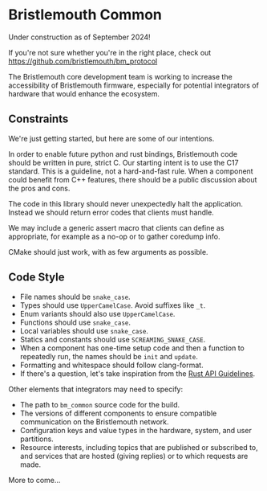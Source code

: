 # Bristlemouth Common

Under construction as of September 2024!

If you're not sure whether you're in the right place, check out
https://github.com/bristlemouth/bm_protocol

The Bristlemouth core development team is working to increase the
accessibility of Bristlemouth firmware, especially for potential
integrators of hardware that would enhance the ecosystem.

## Constraints

We're just getting started, but here are some of our intentions.

In order to enable future python and rust bindings, Bristlemouth code should be
written in pure, strict C. Our starting intent is to use the C17 standard.
This is a guideline, not a hard-and-fast rule. When a component could benefit
from C++ features, there should be a public discussion about the pros and cons.

The code in this library should never unexpectedly halt the application.
Instead we should return error codes that clients must handle.

We may include a generic assert macro that clients can define as appropriate,
for example as a no-op or to gather coredump info.

CMake should just work, with as few arguments as possible.

## Code Style

- File names should be `snake_case`.
- Types should use `UpperCamelCase`. Avoid suffixes like `_t`.
- Enum variants should also use `UpperCamelCase`.
- Functions should use `snake_case`.
- Local variables should use `snake_case`.
- Statics and constants should use `SCREAMING_SNAKE_CASE`.
- When a component has one-time setup code and then a function to repeatedly run, the names should be `init` and `update`.
- Formatting and whitespace should follow clang-format.
- If there's a question, let's take inspiration from the [Rust API Guidelines](https://rust-lang.github.io/api-guidelines/naming.html).


Other elements that integrators may need to specify:

- The path to `bm_common` source code for the build.
- The versions of different components to ensure compatible communication on the Bristlemouth network.
- Configuration keys and value types in the hardware, system, and user partitions.
- Resource interests, including topics that are published or subscribed to, and services that are hosted (giving replies) or to which requests are made.

More to come...
